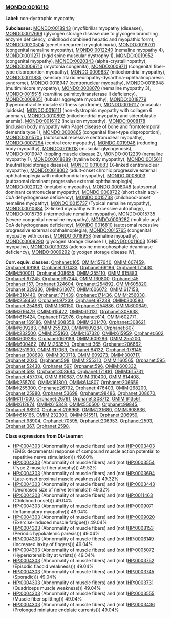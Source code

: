 
### [MONDO:0016110](http://purl.obolibrary.org/obo/MONDO_0016110)
**Label:** non-dystrophic myopathy

**Subclasses:** [MONDO:0018943](http://purl.obolibrary.org/obo/MONDO_0018943) (myofibrillar myopathy (disease)), [MONDO:0017699](http://purl.obolibrary.org/obo/MONDO_0017699) (glycogen storage disease due to glycogen branching enzyme deficiency, childhood combined hepatic and myopathic form), [MONDO:0020504](http://purl.obolibrary.org/obo/MONDO_0020504) (genetic recurrent myoglobinuria), [MONDO:0018701](http://purl.obolibrary.org/obo/MONDO_0018701) (congenital nemaline myopathy), [MONDO:0012240](http://purl.obolibrary.org/obo/MONDO_0012240) (nemaline myopathy 4), [MONDO:0011271](http://purl.obolibrary.org/obo/MONDO_0011271) (rigid spine muscular dystrophy 1), [MONDO:0019952](http://purl.obolibrary.org/obo/MONDO_0019952) (congenital myopathy), [MONDO:0020343](http://purl.obolibrary.org/obo/MONDO_0020343) (alpha-crystallinopathy), [MONDO:0009710](http://purl.obolibrary.org/obo/MONDO_0009710) (myotonia congenita), [MONDO:0009711](http://purl.obolibrary.org/obo/MONDO_0009711) (congenital fiber-type disproportion myopathy), [MONDO:0009637](http://purl.obolibrary.org/obo/MONDO_0009637) (mitochondrial myopathy), [MONDO:0011835](http://purl.obolibrary.org/obo/MONDO_0011835) (sensory ataxic neuropathy-dysarthria-ophthalmoparesis syndrome), [MONDO:0018947](http://purl.obolibrary.org/obo/MONDO_0018947) (centronuclear myopathy), [MONDO:0018948](http://purl.obolibrary.org/obo/MONDO_0018948) (multiminicore myopathy), [MONDO:0008070](http://purl.obolibrary.org/obo/MONDO_0008070) (nemaline myopathy 3), [MONDO:0015515](http://purl.obolibrary.org/obo/MONDO_0015515) (carnitine palmitoyltransferase II deficiency), [MONDO:0008051](http://purl.obolibrary.org/obo/MONDO_0008051) (tubular aggregate myopathy), [MONDO:0018779](http://purl.obolibrary.org/obo/MONDO_0018779) (hypercontractile muscle stiffness syndrome), [MONDO:0016117](http://purl.obolibrary.org/obo/MONDO_0016117) (muscular lipidosis), [MONDO:0016111](http://purl.obolibrary.org/obo/MONDO_0016111) (non-dystrophic myopathy with collagen 6 anomaly), [MONDO:0010892](http://purl.obolibrary.org/obo/MONDO_0010892) (mitochondrial myopathy and sideroblastic anemia), [MONDO:0016112](http://purl.obolibrary.org/obo/MONDO_0016112) (inclusion myopathy), [MONDO:0008178](http://purl.obolibrary.org/obo/MONDO_0008178) (inclusion body myopathy with Paget disease of bone and frontotemporal dementia type 1), [MONDO:0000865](http://purl.obolibrary.org/obo/MONDO_0000865) (congenital fiber-type disproportion), [MONDO:0015705](http://purl.obolibrary.org/obo/MONDO_0015705) (autosomal recessive centronuclear myopathy), [MONDO:0007294](http://purl.obolibrary.org/obo/MONDO_0007294) (central core myopathy), [MONDO:0019948](http://purl.obolibrary.org/obo/MONDO_0019948) (reducing body myopathy), [MONDO:0016118](http://purl.obolibrary.org/obo/MONDO_0016118) (muscular glycogenosis), [MONDO:0019947](http://purl.obolibrary.org/obo/MONDO_0019947) (rippling muscle disease 2), [MONDO:0012239](http://purl.obolibrary.org/obo/MONDO_0012239) (nemaline myopathy 1), [MONDO:0018889](http://purl.obolibrary.org/obo/MONDO_0018889) (hyaline body myopathy), [MONDO:0015611](http://purl.obolibrary.org/obo/MONDO_0015611) (neutral lipid storage disease), [MONDO:0010683](http://purl.obolibrary.org/obo/MONDO_0010683) (X-linked centronuclear myopathy), [MONDO:0018002](http://purl.obolibrary.org/obo/MONDO_0018002) (adult-onset chronic progressive external ophthalmoplegia with mitochondrial myopathy), [MONDO:0008003](http://purl.obolibrary.org/obo/MONDO_0008003) (autosomal dominant progressive external ophthalmoplegia), [MONDO:0020123](http://purl.obolibrary.org/obo/MONDO_0020123) (metabolic myopathy), [MONDO:0008048](http://purl.obolibrary.org/obo/MONDO_0008048) (autosomal dominant centronuclear myopathy), [MONDO:0008722](http://purl.obolibrary.org/obo/MONDO_0008722) (short chain acyl-CoA dehydrogenase deficiency), [MONDO:0015738](http://purl.obolibrary.org/obo/MONDO_0015738) (childhood-onset nemaline myopathy), [MONDO:0015737](http://purl.obolibrary.org/obo/MONDO_0015737) (Typical nemaline myopathy), [MONDO:0010684](http://purl.obolibrary.org/obo/MONDO_0010684) (X-linked myopathy with excessive autophagy), [MONDO:0015736](http://purl.obolibrary.org/obo/MONDO_0015736) (intermediate nemaline myopathy), [MONDO:0015735](http://purl.obolibrary.org/obo/MONDO_0015735) (severe congenital nemaline myopathy), [MONDO:0009282](http://purl.obolibrary.org/obo/MONDO_0009282) (multiple acyl-CoA dehydrogenase deficiency), [MONDO:0016810](http://purl.obolibrary.org/obo/MONDO_0016810) (autosomal recessive progressive external ophthalmoplegia), [MONDO:0015765](http://purl.obolibrary.org/obo/MONDO_0015765) (congenital myopathy with cores), [MONDO:0018958](http://purl.obolibrary.org/obo/MONDO_0018958) (nemaline myopathy), [MONDO:0009290](http://purl.obolibrary.org/obo/MONDO_0009290) (glycogen storage disease II), [MONDO:0011603](http://purl.obolibrary.org/obo/MONDO_0011603) (GNE myopathy), [MONDO:0013028](http://purl.obolibrary.org/obo/MONDO_0013028) (adenosine monophosphate deaminase deficiency), [MONDO:0009292](http://purl.obolibrary.org/obo/MONDO_0009292) (glycogen storage disease IV), 

**Corr. equiv. classes:** [Orphanet:165](http://www.orpha.net/ORDO/Orphanet_165), [OMIM:157640](http://purl.obolibrary.org/obo/OMIM_157640), [OMIM:607459](http://purl.obolibrary.org/obo/OMIM_607459), [Orphanet:69189](http://www.orpha.net/ORDO/Orphanet_69189), [Orphanet:171433](http://www.orpha.net/ORDO/Orphanet_171433), [Orphanet:69186](http://www.orpha.net/ORDO/Orphanet_69186), [Orphanet:171430](http://www.orpha.net/ORDO/Orphanet_171430), [OMIM:500011](http://purl.obolibrary.org/obo/OMIM_500011), [Orphanet:308655](http://www.orpha.net/ORDO/Orphanet_308655), [OMIM:255110](http://purl.obolibrary.org/obo/OMIM_255110), [OMIM:615883](http://purl.obolibrary.org/obo/OMIM_615883), [Orphanet:97245](http://www.orpha.net/ORDO/Orphanet_97245), [Orphanet:97244](http://www.orpha.net/ORDO/Orphanet_97244), [OMIM:160800](http://purl.obolibrary.org/obo/OMIM_160800), [Orphanet:45](http://www.orpha.net/ORDO/Orphanet_45), [Orphanet:157](http://www.orpha.net/ORDO/Orphanet_157), [Orphanet:324604](http://www.orpha.net/ORDO/Orphanet_324604), [Orphanet:254892](http://www.orpha.net/ORDO/Orphanet_254892), [OMIM:605820](http://purl.obolibrary.org/obo/OMIM_605820), [Orphanet:329336](http://www.orpha.net/ORDO/Orphanet_329336), [OMIM:613077](http://purl.obolibrary.org/obo/OMIM_613077), [OMIM:606072](http://purl.obolibrary.org/obo/OMIM_606072), [OMIM:617158](http://purl.obolibrary.org/obo/OMIM_617158), [OMIM:310440](http://purl.obolibrary.org/obo/OMIM_310440), [Orphanet:171439](http://www.orpha.net/ORDO/Orphanet_171439), [Orphanet:171436](http://www.orpha.net/ORDO/Orphanet_171436), [OMIM:256030](http://purl.obolibrary.org/obo/OMIM_256030), [OMIM:258450](http://purl.obolibrary.org/obo/OMIM_258450), [Orphanet:97239](http://www.orpha.net/ORDO/Orphanet_97239), [Orphanet:97238](http://www.orpha.net/ORDO/Orphanet_97238), [OMIM:300580](http://purl.obolibrary.org/obo/OMIM_300580), [Orphanet:254881](http://www.orpha.net/ORDO/Orphanet_254881), [OMIM:160150](http://purl.obolibrary.org/obo/OMIM_160150), [Orphanet:254886](http://www.orpha.net/ORDO/Orphanet_254886), [OMIM:600649](http://purl.obolibrary.org/obo/OMIM_600649), [OMIM:616479](http://purl.obolibrary.org/obo/OMIM_616479), [OMIM:615422](http://purl.obolibrary.org/obo/OMIM_615422), [OMIM:610131](http://purl.obolibrary.org/obo/OMIM_610131), [Orphanet:308638](http://www.orpha.net/ORDO/Orphanet_308638), [OMIM:615424](http://purl.obolibrary.org/obo/OMIM_615424), [Orphanet:172976](http://www.orpha.net/ORDO/Orphanet_172976), [Orphanet:614](http://www.orpha.net/ORDO/Orphanet_614), [OMIM:602771](http://purl.obolibrary.org/obo/OMIM_602771), [Orphanet:169186](http://www.orpha.net/ORDO/Orphanet_169186), [OMIM:608358](http://purl.obolibrary.org/obo/OMIM_608358), [OMIM:201470](http://purl.obolibrary.org/obo/OMIM_201470), [Orphanet:308621](http://www.orpha.net/ORDO/Orphanet_308621), [OMIM:609283](http://purl.obolibrary.org/obo/OMIM_609283), [OMIM:255320](http://purl.obolibrary.org/obo/OMIM_255320), [OMIM:609284](http://purl.obolibrary.org/obo/OMIM_609284), [Orphanet:607](http://www.orpha.net/ORDO/Orphanet_607), [OMIM:232500](http://purl.obolibrary.org/obo/OMIM_232500), [OMIM:255160](http://purl.obolibrary.org/obo/OMIM_255160), [OMIM:167320](http://purl.obolibrary.org/obo/OMIM_167320), [OMIM:615959](http://purl.obolibrary.org/obo/OMIM_615959), [Orphanet:602](http://www.orpha.net/ORDO/Orphanet_602), [OMIM:609285](http://purl.obolibrary.org/obo/OMIM_609285), [Orphanet:169189](http://www.orpha.net/ORDO/Orphanet_169189), [OMIM:609286](http://purl.obolibrary.org/obo/OMIM_609286), [OMIM:255200](http://purl.obolibrary.org/obo/OMIM_255200), [OMIM:600462](http://purl.obolibrary.org/obo/OMIM_600462), [OMIM:263570](http://purl.obolibrary.org/obo/OMIM_263570), [Orphanet:365](http://www.orpha.net/ORDO/Orphanet_365), [Orphanet:206662](http://www.orpha.net/ORDO/Orphanet_206662), [OMIM:251900](http://purl.obolibrary.org/obo/OMIM_251900), [OMIM:617069](http://purl.obolibrary.org/obo/OMIM_617069), [Orphanet:84132](http://www.orpha.net/ORDO/Orphanet_84132), [Orphanet:178145](http://www.orpha.net/ORDO/Orphanet_178145), [Orphanet:308698](http://www.orpha.net/ORDO/Orphanet_308698), [OMIM:300718](http://purl.obolibrary.org/obo/OMIM_300718), [OMIM:609273](http://purl.obolibrary.org/obo/OMIM_609273), [OMIM:300717](http://purl.obolibrary.org/obo/OMIM_300717), [Orphanet:2020](http://www.orpha.net/ORDO/Orphanet_2020), [Orphanet:598](http://www.orpha.net/ORDO/Orphanet_598), [OMIM:255310](http://purl.obolibrary.org/obo/OMIM_255310), [OMIM:160565](http://purl.obolibrary.org/obo/OMIM_160565), [Orphanet:595](http://www.orpha.net/ORDO/Orphanet_595), [Orphanet:52430](http://www.orpha.net/ORDO/Orphanet_52430), [Orphanet:597](http://www.orpha.net/ORDO/Orphanet_597), [Orphanet:596](http://www.orpha.net/ORDO/Orphanet_596), [OMIM:600332](http://purl.obolibrary.org/obo/OMIM_600332), [Orphanet:593](http://www.orpha.net/ORDO/Orphanet_593), [Orphanet:308684](http://www.orpha.net/ORDO/Orphanet_308684), [Orphanet:171881](http://www.orpha.net/ORDO/Orphanet_171881), [OMIM:615731](http://purl.obolibrary.org/obo/OMIM_615731), [Orphanet:457074](http://www.orpha.net/ORDO/Orphanet_457074), [OMIM:610687](http://purl.obolibrary.org/obo/OMIM_610687), [OMIM:310400](http://purl.obolibrary.org/obo/OMIM_310400), [OMIM:614408](http://purl.obolibrary.org/obo/OMIM_614408), [OMIM:255700](http://purl.obolibrary.org/obo/OMIM_255700), [OMIM:161800](http://purl.obolibrary.org/obo/OMIM_161800), [OMIM:614807](http://purl.obolibrary.org/obo/OMIM_614807), [Orphanet:206659](http://www.orpha.net/ORDO/Orphanet_206659), [OMIM:255300](http://purl.obolibrary.org/obo/OMIM_255300), [Orphanet:26792](http://www.orpha.net/ORDO/Orphanet_26792), [Orphanet:476403](http://www.orpha.net/ORDO/Orphanet_476403), [OMIM:268200](http://purl.obolibrary.org/obo/OMIM_268200), [Orphanet:25980](http://www.orpha.net/ORDO/Orphanet_25980), [Orphanet:53698](http://www.orpha.net/ORDO/Orphanet_53698), [Orphanet:98486](http://www.orpha.net/ORDO/Orphanet_98486), [Orphanet:308670](http://www.orpha.net/ORDO/Orphanet_308670), [OMIM:117000](http://purl.obolibrary.org/obo/OMIM_117000), [Orphanet:26791](http://www.orpha.net/ORDO/Orphanet_26791), [Orphanet:308712](http://www.orpha.net/ORDO/Orphanet_308712), [OMIM:613561](http://purl.obolibrary.org/obo/OMIM_613561), [OMIM:612874](http://purl.obolibrary.org/obo/OMIM_612874), [OMIM:615348](http://purl.obolibrary.org/obo/OMIM_615348), [OMIM:550500](http://purl.obolibrary.org/obo/OMIM_550500), [Orphanet:99845](http://www.orpha.net/ORDO/Orphanet_99845), [Orphanet:98910](http://www.orpha.net/ORDO/Orphanet_98910), [Orphanet:206966](http://www.orpha.net/ORDO/Orphanet_206966), [OMIM:231680](http://purl.obolibrary.org/obo/OMIM_231680), [OMIM:608836](http://purl.obolibrary.org/obo/OMIM_608836), [OMIM:616165](http://purl.obolibrary.org/obo/OMIM_616165), [OMIM:232300](http://purl.obolibrary.org/obo/OMIM_232300), [OMIM:615511](http://purl.obolibrary.org/obo/OMIM_615511), [Orphanet:206959](http://www.orpha.net/ORDO/Orphanet_206959), [Orphanet:98904](http://www.orpha.net/ORDO/Orphanet_98904), [Orphanet:70595](http://www.orpha.net/ORDO/Orphanet_70595), [Orphanet:206953](http://www.orpha.net/ORDO/Orphanet_206953), [Orphanet:2593](http://www.orpha.net/ORDO/Orphanet_2593), [Orphanet:367](http://www.orpha.net/ORDO/Orphanet_367), [Orphanet:2598](http://www.orpha.net/ORDO/Orphanet_2598), 

**Class expressions from DL-Learner:**

- [HP:0004303](http://purl.obolibrary.org/obo/HP_0004303) (Abnormality of muscle fibers) and (not ([HP:0003403](http://purl.obolibrary.org/obo/HP_0003403) (EMG: decremental response of compound muscle action potential to repetitive nerve stimulation))) 49.60%
- [HP:0004303](http://purl.obolibrary.org/obo/HP_0004303) (Abnormality of muscle fibers) and (not ([HP:0003554](http://purl.obolibrary.org/obo/HP_0003554) (Type 2 muscle fiber atrophy))) 49.52%
- [HP:0004303](http://purl.obolibrary.org/obo/HP_0004303) (Abnormality of muscle fibers) and (not ([HP:0003694](http://purl.obolibrary.org/obo/HP_0003694) (Late-onset proximal muscle weakness))) 49.32%
- [HP:0004303](http://purl.obolibrary.org/obo/HP_0004303) (Abnormality of muscle fibers) and (not ([HP:0003443](http://purl.obolibrary.org/obo/HP_0003443) (Decreased size of nerve terminals))) 49.32%
- [HP:0004303](http://purl.obolibrary.org/obo/HP_0004303) (Abnormality of muscle fibers) and (not ([HP:0011463](http://purl.obolibrary.org/obo/HP_0011463) (Childhood onset))) 49.04%
- [HP:0004303](http://purl.obolibrary.org/obo/HP_0004303) (Abnormality of muscle fibers) and (not ([HP:0009071](http://purl.obolibrary.org/obo/HP_0009071) (Inflammatory myopathy))) 49.04%
- [HP:0004303](http://purl.obolibrary.org/obo/HP_0004303) (Abnormality of muscle fibers) and (not ([HP:0009020](http://purl.obolibrary.org/obo/HP_0009020) (Exercise-induced muscle fatigue))) 49.04%
- [HP:0004303](http://purl.obolibrary.org/obo/HP_0004303) (Abnormality of muscle fibers) and (not ([HP:0008153](http://purl.obolibrary.org/obo/HP_0008153) (Periodic hypokalemic paresis))) 49.04%
- [HP:0004303](http://purl.obolibrary.org/obo/HP_0004303) (Abnormality of muscle fibers) and (not ([HP:0006149](http://purl.obolibrary.org/obo/HP_0006149) (Increased laxity of fingers))) 49.04%
- [HP:0004303](http://purl.obolibrary.org/obo/HP_0004303) (Abnormality of muscle fibers) and (not ([HP:0005072](http://purl.obolibrary.org/obo/HP_0005072) (Hyperextensibility at wrists))) 49.04%
- [HP:0004303](http://purl.obolibrary.org/obo/HP_0004303) (Abnormality of muscle fibers) and (not ([HP:0003752](http://purl.obolibrary.org/obo/HP_0003752) (Episodic flaccid weakness))) 49.04%
- [HP:0004303](http://purl.obolibrary.org/obo/HP_0004303) (Abnormality of muscle fibers) and (not ([HP:0003745](http://purl.obolibrary.org/obo/HP_0003745) (Sporadic))) 49.04%
- [HP:0004303](http://purl.obolibrary.org/obo/HP_0004303) (Abnormality of muscle fibers) and (not ([HP:0003731](http://purl.obolibrary.org/obo/HP_0003731) (Quadriceps muscle weakness))) 49.04%
- [HP:0004303](http://purl.obolibrary.org/obo/HP_0004303) (Abnormality of muscle fibers) and (not ([HP:0003555](http://purl.obolibrary.org/obo/HP_0003555) (Muscle fiber splitting))) 49.04%
- [HP:0004303](http://purl.obolibrary.org/obo/HP_0004303) (Abnormality of muscle fibers) and (not ([HP:0003436](http://purl.obolibrary.org/obo/HP_0003436) (Prolonged miniature endplate currents))) 49.04%


